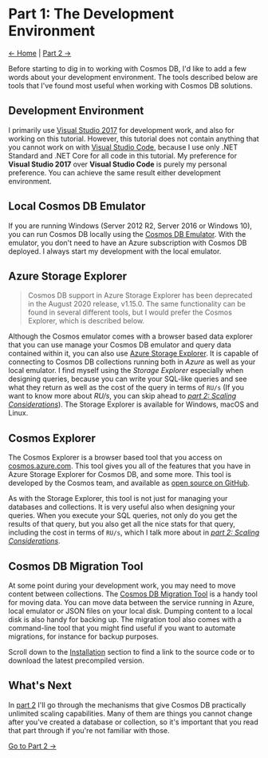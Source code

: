 # Part 1: The Development Environment

[<- Home](README.md) | [Part 2 ->](Part02-readme.md)

Before starting to dig in to working with Cosmos DB, I'd like to add a few words about your development environment. The tools described below are tools that I've found most useful when working with Cosmos DB solutions.

## Development Environment
I primarily use [Visual Studio 2017](https://docs.microsoft.com/en-us/visualstudio/install/install-visual-studio?view=vs-2017) for development work, and also for working on this tutorial. However, this tutorial does not contain anything that you cannot work on with [Visual Studio Code](https://code.visualstudio.com/), because I use only .NET Standard and .NET Core for all code in this tutorial. My preference for **Visual Studio 2017** over **Visual Studio Code** is purely my personal preference. You can achieve the same result either development environment.

## Local Cosmos DB Emulator
If you are running Windows (Server 2012 R2, Server 2016 or Windows 10), you can run Cosmos DB locally using the [Cosmos DB Emulator](https://docs.microsoft.com/en-us/azure/cosmos-db/local-emulator). With the emulator, you don't need to have an Azure subscription with Cosmos DB deployed. I always start my development with the local emulator.

## Azure Storage Explorer
> Cosmos DB support in Azure Storage Explorer has been deprecated in the August 2020 release, v1.15.0. The same functionality can be found in several different tools, but I would prefer the Cosmos Explorer, which is described below.

Although the Cosmos emulator comes with a browser based data explorer that you can use manage your Cosmos DB emulator and query data contained within it, you can also use [Azure Storage Explorer](https://azure.microsoft.com/en-us/features/storage-explorer/). It is capable of connecting to Cosmos DB collections running both in *Azure* as well as your local emulator. I find myself using the *Storage Explorer* especially when designing queries, because you can write your SQL-like queries and see what they return as well as the cost of the query in terms of `RU/s` (If you want to know more about *RU/s*, you can skip ahead to [*part 2: Scaling Considerations*](Part02-readme.md)). The Storage Explorer is available for Windows, macOS and Linux.

## Cosmos Explorer
The Cosmos Explorer is a browser based tool that you access on [cosmos.azure.com](https://cosmos.azure.com/). This tool gives you all of the features that you have in Azure Storage Explorer for Cosmos DB, and some more. This tool is developed by the Cosmos team, and available as [open source on GitHub](https://github.com/Azure/cosmos-explorer).

As with the Storage Explorer, this tool is not just for managing your databases and collections. It is very useful also when designing your queries. When you execute your SQL queries, not only do you get the results of that query, but you also get all the nice stats for that query, including the cost in terms of `RU/s`, which I talk more about in [*part 2: Scaling Considerations*](Part02-readme.md).

## Cosmos DB Migration Tool
At some point during your development work, you may need to move content between collections. The [Cosmos DB Migration Tool](https://docs.microsoft.com/en-us/azure/cosmos-db/import-data) is a handy tool for moving data. You can move data between the service running in Azure, local emulator or JSON files on your local disk. Dumping content to a local disk is also handy for backing up. The migration tool also comes with a command-line tool that you might find useful if you want to automate migrations, for instance for backup purposes.

Scroll down to the [Installation](https://docs.microsoft.com/en-us/azure/cosmos-db/import-data#Install) section to find a link to the source code or to download the latest precompiled version.

## What's Next
In [part 2](Part02-readme.md) I'll go through the mechanisms that give Cosmos DB practically unlimited scaling capabilities. Many of them are things you cannot change after you've created a database or collection, so it's important that you read that part through if you're not familiar with those.

[Go to Part 2 ->](Part02-readme.md)

